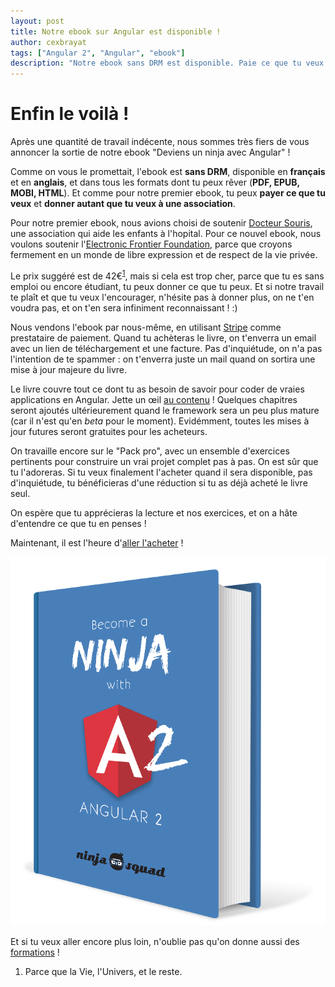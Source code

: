 ```yaml
---
layout: post
title: Notre ebook sur Angular est disponible !
author: cexbrayat
tags: ["Angular 2", "Angular", "ebook"]
description: "Notre ebook sans DRM est disponible. Paie ce que tu veux et apprends Angular !"
---
```


# Enfin le voilà&nbsp;!

Après une quantité de travail indécente, nous sommes très fiers de vous annoncer la sortie de notre ebook "Deviens un ninja avec Angular"&nbsp;!

Comme on vous le promettait, l'ebook est **sans DRM**, disponible en **français** et en **anglais**,
et dans tous les formats dont tu peux rêver (**PDF, EPUB, MOBI, HTML**).
Et comme pour notre premier ebook, tu peux **payer ce que tu veux** et **donner autant que tu veux à une association**.

Pour notre premier ebook, nous avions choisi de soutenir [Docteur Souris](http://www.docteursouris.fr/), une association qui aide les enfants à l'hopital.
Pour ce nouvel ebook, nous voulons soutenir l'[Electronic Frontier Foundation](https://www.eff.org/),
parce que croyons fermement en un monde de libre expression et de respect de la vie privée.

Le prix suggéré est de 42€<sup><a href="#footnote-1">1</a></sup>, mais si cela est trop cher,
parce que tu es sans emploi ou encore étudiant, tu peux donner ce que tu peux.
Et si notre travail te plaît et que tu veux l'encourager, n'hésite pas à donner plus,
on ne t'en voudra pas, et on t'en sera infiniment reconnaissant&nbsp;! :)

Nous vendons l'ebook par nous-même, en utilisant [Stripe](https://stripe.com/fr) comme prestataire de paiement.
Quand tu achèteras le livre, on t'enverra un email avec un lien de téléchargement et une facture.
Pas d'inquiétude, on n'a pas l'intention de te spammer&nbsp;: on t'enverra juste un mail quand on sortira une mise à jour majeure du livre.

Le livre couvre tout ce dont tu as besoin de savoir pour coder de vraies applications en Angular.
Jette un œil [au contenu](https://books.ninja-squad.com/angular#toc)&nbsp;!
Quelques chapitres seront ajoutés ultérieurement quand le framework sera un peu plus mature
(car il n'est qu'en *beta* pour le moment).
Evidémment, toutes les mises à jour futures seront gratuites pour les acheteurs.

On travaille encore sur le "Pack pro", avec un ensemble d'exercices pertinents pour construire un vrai projet complet pas à pas.
On est sûr que tu l'adoreras.
Si tu veux finalement l'acheter quand il sera disponible, pas d'inquiétude,
tu bénéficieras d'une réduction si tu as déjà acheté le livre seul.

On espère que tu apprécieras la lecture et nos exercices, et on a hâte d'entendre ce que tu en penses&nbsp;!

Maintenant, il est l'heure d'[aller l'acheter](https://books.ninja-squad.com/angular#buy)&nbsp;!

<p style="text-align: center;">
<img itemprop="image" class="img-fluid" src="/assets/images/ng2-ebook/ng2-cover.png" alt="Deviens un ninja avec Angular" />
</p>

Et si tu veux aller encore plus loin, n'oublie pas qu'on donne aussi des [formations](https://ninja-squad.fr/training/angular)&nbsp;!

<ol class="footnote">
  <li id="footnote-1">
Parce que la Vie, l'Univers, et le reste.
  </li>
</ol>
